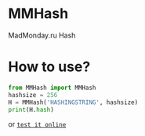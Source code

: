 # MMHash
MadMonday.ru Hash

# How to use?

```python
from MMHash import MMHash
hashsize = 256
H = MMHash('HASHINGSTRING', hashsize)
print(H.hash)
```

or [`test it online`](https://www.madmonday.ru/hash.create?data=test)

